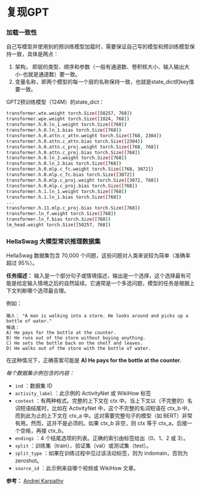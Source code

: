 # 复现GPT

### 加载一致性
自己写模型并使用别的预训练模型加载时，需要保证自己写的模型和预训练模型保持一致，具体是两点：
1. 架构， 即层的类型、顺序和参数（一般有通道数、卷积核大小、输入输出大小-也就是通道数）要一致。
2. 变量名称，即两个模型的每一个层的名称保持一致，也就是state_dict的key值要一致。

GPT2预训练模型（124M）的state_dict：
```sh
transformer.wte.weight torch.Size([50257, 768])
transformer.wpe.weight torch.Size([1024, 768])
transformer.h.0.ln_1.weight torch.Size([768])
transformer.h.0.ln_1.bias torch.Size([768])
transformer.h.0.attn.c_attn.weight torch.Size([768, 2304])
transformer.h.0.attn.c_attn.bias torch.Size([2304])
transformer.h.0.attn.c_proj.weight torch.Size([768, 768])
transformer.h.0.attn.c_proj.bias torch.Size([768])
transformer.h.0.ln_2.weight torch.Size([768])
transformer.h.0.ln_2.bias torch.Size([768])
transformer.h.0.mlp.c_fc.weight torch.Size([768, 3072])
transformer.h.0.mlp.c_fc.bias torch.Size([3072])
transformer.h.0.mlp.c_proj.weight torch.Size([3072, 768])
transformer.h.0.mlp.c_proj.bias torch.Size([768])
transformer.h.1.ln_1.weight torch.Size([768])
transformer.h.1.ln_1.bias torch.Size([768])
...
transformer.h.11.mlp.c_proj.bias torch.Size([768])
transformer.ln_f.weight torch.Size([768])
transformer.ln_f.bias torch.Size([768])
lm_head.weight torch.Size([50257, 768])
```


### HellaSwag 大模型常识推理数据集
HellaSwag 数据集包含 70,000 个问题，这些问题对人类来说较为简单（准确率超过 95%）。

**任务描述：** 输入是一个部分句子或情境描述，输出是一个选择，这个选择最有可能是给定输入情境之后的自然延续。它通常是一个多选问题，模型的任务是根据上下文判断哪个选项最合理。

例如：
```
输入： "A man is walking into a store. He looks around and picks up a bottle of water."
候选：
A) He pays for the bottle at the counter.
B) He runs out of the store without buying anything.
C) He sets the bottle back on the shelf and leaves.
D) He walks out of the store with the bottle of water.
```
在这种情况下，正确答案可能是 **A) He pays for the bottle at the counter.**


*每个数据集示例包含的内容：*
- `ind` ：数据集 ID  
-  `activity_label` ：此示例的 ActivityNet 或 WikiHow 标签  
- `context` ：有两种格式。完整的上下文在 ctx 中。当上下文以（不完整的）名词短语结尾时，比如在 ActivityNet 中，这个不完整的名词短语在 ctx_b 中，而到此为止的上下文在 ctx_a 中。这对需要完整句子的模型（如 BERT）非常有用。然而，这并不是必须的。如果 ctx_b 非空，则 ctx 等于 ctx_a，后接一个空格，再接 ctx_b。  
- `endings` ：4 个结尾选项的列表。正确的索引由标签给出（0、1、2 或 3）。  
- `split` ：训练集（train）、验证集（val）或测试集（test）。  
- `split_type` ：如果在训练过程中见过该活动标签，则为 indomain，否则为 zeroshot。  
- `source_id` ：此示例来自哪个视频或 WikiHow 文章。


**参考：**
[Andrej Karpathy](https://www.youtube.com/@AndrejKarpathy)
